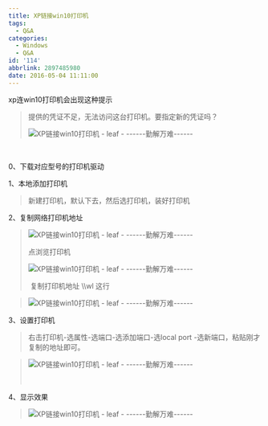 ```yaml
---
title: XP链接win10打印机
tags:
  - Q&A
categories:
  - Windows
  - Q&A
id: '114'
abbrlink: 2897485980
date: 2016-05-04 11:11:00
---
```


xp连win10打印机会出现这种提示

> 提供的凭证不足，无法访问这台打印机。要指定新的凭证吗？
> 
> ![XP链接win10打印机 - leaf - ------勤解万难------](http://img0.ph.126.net/7qq6IcQ3RcmUB1JxjvqlQA==/4881057571240450947.jpg "XP链接win10打印机 - leaf - ------勤解万难------")

 

0、下载对应型号的打印机驱动

1、本地添加打印机

> 新建打印机，默认下去，然后选打印机，装好打印机

2、复制网络打印机地址

> ![XP链接win10打印机 - leaf - ------勤解万难------](http://img0.ph.126.net/sE1nK4TraiyF_rB0vOBEvw==/6598195666625001612.jpg "XP链接win10打印机 - leaf - ------勤解万难------")
> 
> 点浏览打印机
> 
> ![XP链接win10打印机 - leaf - ------勤解万难------](http://img1.ph.126.net/2Wo_Yw0qetU230WNlS2pcw==/2876111312130663454.jpg "XP链接win10打印机 - leaf - ------勤解万难------")
> 
>  复制打印机地址 \\\\wl 这行

>  ![XP链接win10打印机 - leaf - ------勤解万难------](http://img0.ph.126.net/UJVv6leCkRBc_wV7mGwwHQ==/6598267134880808994.jpg "XP链接win10打印机 - leaf - ------勤解万难------")

3、设置打印机

> 右击打印机-选属性-选端口-选添加端口-选local port -选新端口，粘贴刚才复制的地址即可。

> ![XP链接win10打印机 - leaf - ------勤解万难------](http://img2.ph.126.net/Tn447VE7CroeP7JLTArWvQ==/4813785051806249402.jpg "XP链接win10打印机 - leaf - ------勤解万难------")
> 
>  

4、显示效果

> ![XP链接win10打印机 - leaf - ------勤解万难------](http://img1.ph.126.net/TPHlgqpBHPjR16FdWS_2EQ==/6598209960276167119.jpg "XP链接win10打印机 - leaf - ------勤解万难------")
> 
>